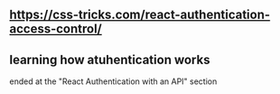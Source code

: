## https://css-tricks.com/react-authentication-access-control/ 

## learning how atuhentication works 

ended at the "React Authentication with an API" section 
